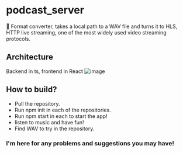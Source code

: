 # podcast_server
🎵 Format converter, takes a local path to a WAV file and turns it to HLS, HTTP live streaming, one of the most widely used video streaming protocols.

## Architecture 
Backend in ts, frontend in React
![image](https://github.com/user-attachments/assets/1695ba78-353b-4c60-9b00-c90da5f79a38)

## How to build?
- Pull the repository.
- Run npm init in each of the repositories.
- Run npm start in each to start the app!
- listen to music and have fun!
- Find WAV to try in the repository.

### I'm here for any problems and suggestions you may have!

